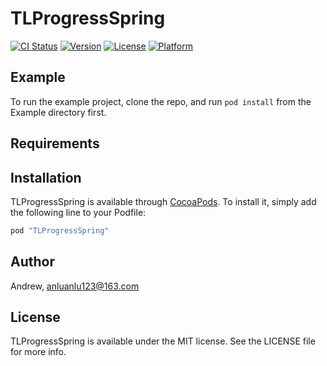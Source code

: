 # TLProgressSpring

[![CI Status](http://img.shields.io/travis/Andrew/TLProgressSpring.svg?style=flat)](https://travis-ci.org/Andrew/TLProgressSpring)
[![Version](https://img.shields.io/cocoapods/v/TLProgressSpring.svg?style=flat)](http://cocoapods.org/pods/TLProgressSpring)
[![License](https://img.shields.io/cocoapods/l/TLProgressSpring.svg?style=flat)](http://cocoapods.org/pods/TLProgressSpring)
[![Platform](https://img.shields.io/cocoapods/p/TLProgressSpring.svg?style=flat)](http://cocoapods.org/pods/TLProgressSpring)

## Example

To run the example project, clone the repo, and run `pod install` from the Example directory first.

## Requirements

## Installation

TLProgressSpring is available through [CocoaPods](http://cocoapods.org). To install
it, simply add the following line to your Podfile:

```ruby
pod "TLProgressSpring"
```

## Author

Andrew, anluanlu123@163.com

## License

TLProgressSpring is available under the MIT license. See the LICENSE file for more info.
